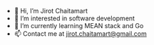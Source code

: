 - 👋 Hi, I’m Jirot Chaitamart
- 👀 I’m interested in software development
- 🌱 I’m currently learning MEAN stack and Go
- 📫 Contact me at jirot.chaitamart@gmail.com
<!---
Joe16723PP/Joe16723PP is a ✨ special ✨ repository because its `README.md` (this file) appears on your GitHub profile.
You can click the Preview link to take a look at your changes.
--->
